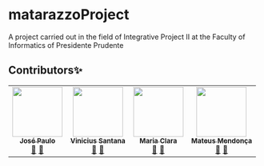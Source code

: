 # matarazzoProject
A project carried out in the field of Integrative Project II at the Faculty of Informatics of Presidente Prudente
## Contributors✨
<table>
  <tr>
      <td align="center">
        <a href="https://github.com/jpsaturnino"><img src="https://avatars.githubusercontent.com/u/47997386?v=4" width="100px;" alt=""/><br /><sub><b>José Paulo</b></sub></a><br/>
        <a href="#question-jpsaturnino" title="Questões Respondidas">💬</a> <a href="https://github.com/all-contributors/all-contributors/commits?author=jpsaturnino"                       title="Todos Commits">📖</a>
      </td>
      <td align="center">
        <a href="https://github.com/Santanicius"><img src="https://avatars.githubusercontent.com/u/63524983?v=4" width="100px;" alt=""/><br /><sub><b>Vinicius Santana</b></sub>           </a><br/>
        <a href="#question-Santanicius" title="Questões Respondidas">💬</a> <a href="https://github.com/all-contributors/all-contributors/commits?author=Santanicius"                       title="Todos Commits">📖</a>
      </td>
      <td align="center">
        <a href="https://github.com/mariaclara-rs"><img src="https://avatars.githubusercontent.com/u/63561594?v=4" width="100px;" alt=""/><br/><sub><b>Maria Clara</b></sub></a>           <br/>
        <a href="#question-mariaclara-rs" title="Questões Respondidas">💬</a> <a href="https://github.com/all-contributors/all-contributors/commits?author=mariaclara-rs"                   title="Todos Commits">📖</a>
      </td>
      <td align="center">
        <a href="https://github.com/rxngui"><img src="https://avatars.githubusercontent.com/u/54865573?v=4" width="100px;" alt=""/><br/><sub><b>Mateus Mendonça</b></sub></a>               <br/>
        <a href="#question-rxngui" title="Questões Respondidas">💬</a> <a href="https://github.com/all-contributors/all-contributors/commits?author=rxngui"                                 title="Todos Commits">📖</a>
      </td>
  </tr>
<table>
